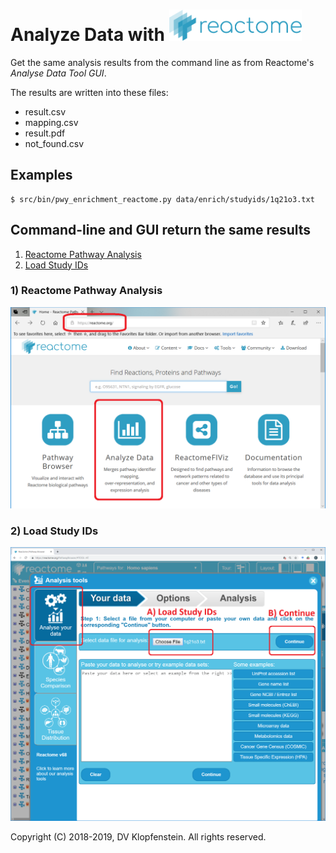 # Analyze Data with <img src="images/logo_reactome.png" height="50pt">
Get the same analysis results from the command line as from Reactome's _Analyse Data Tool GUI_.

The results are written into these files:
  * result.csv
  * mapping.csv
  * result.pdf
  * not_found.csv

## Examples
```
$ src/bin/pwy_enrichment_reactome.py data/enrich/studyids/1q21o3.txt
```

## Command-line and GUI return the same results

  1. [Reactome Pathway Analysis](#1-reactome-pathway-analysis)
  2. [Load Study IDs](#2-load-study-ids)

### 1) Reactome Pathway Analysis
![Reactome's Pathway Analysis](images/anal00_analyze_data.png)

### 2) Load Study IDs
![Load Study IDs into Reactome](images/anal01_load_study_ids.png)


Copyright (C) 2018-2019, DV Klopfenstein. All rights reserved.
